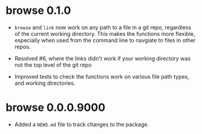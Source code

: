 # browse 0.1.0

* `browse` and `link` now work on any path to a file in a git repo, regardless
  of the current working directory. This makes the functions more flexible,
  especially when used from the command line to navgiate to files in other
  repos. 

* Resolved #6, where the links didn't work if your working 
  directory was not the top level of the git repo

* Improved tests to check the functions work on various file path types,
  and working directories.

# browse 0.0.0.9000

* Added a `NEWS.md` file to track changes to the package.
